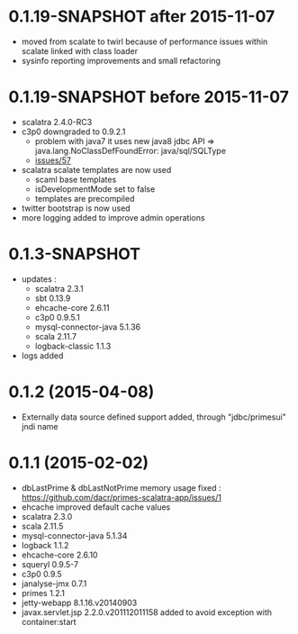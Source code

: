 
# 0.1.19-SNAPSHOT after 2015-11-07

 * moved from scalate to twirl because of performance issues within scalate linked with class loader
 * sysinfo reporting improvements and small refactoring

# 0.1.19-SNAPSHOT before 2015-11-07
 
 * scalatra 2.4.0-RC3
 * c3p0 downgraded to 0.9.2.1 
   - problem with java7 it uses new java8 jdbc API =>
     java.lang.NoClassDefFoundError: java/sql/SQLType
   - [issues/57](https://github.com/swaldman/c3p0/issues/57)
 * scalatra scalate templates are now used
   - scaml base templates
   - isDevelopmentMode set to false
   - templates are precompiled
 * twitter bootstrap is now used
 * more logging added to improve admin operations


# 0.1.3-SNAPSHOT

 * updates :
   - scalatra 2.3.1
   - sbt 0.13.9
   - ehcache-core 2.6.11
   - c3p0 0.9.5.1
   - mysql-connector-java 5.1.36
   - scala 2.11.7
   - logback-classic 1.1.3
 * logs added


# 0.1.2 (2015-04-08)

 * Externally data source defined support added, through "jdbc/primesui" jndi name


# 0.1.1 (2015-02-02)

 * dbLastPrime & dbLastNotPrime memory usage fixed : https://github.com/dacr/primes-scalatra-app/issues/1
 * ehcache improved default cache values
 * scalatra 2.3.0
 * scala 2.11.5
 * mysql-connector-java 5.1.34
 * logback 1.1.2
 * ehcache-core 2.6.10
 * squeryl 0.9.5-7
 * c3p0 0.9.5
 * janalyse-jmx 0.7.1
 * primes 1.2.1
 * jetty-webapp 8.1.16.v20140903
 * javax.servlet.jsp 2.2.0.v201112011158 added to avoid exception with container:start
 
